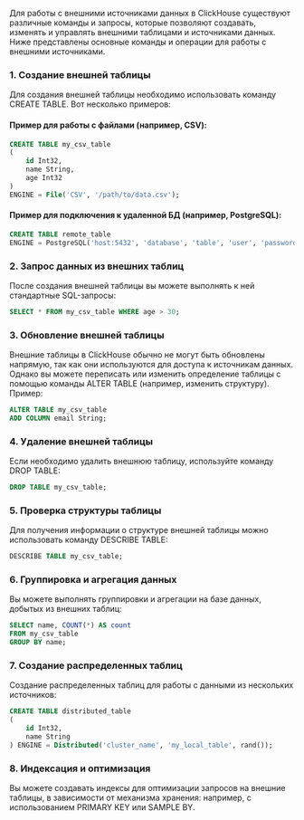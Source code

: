 Для работы с внешними источниками данных в ClickHouse существуют различные команды и запросы, которые позволяют создавать, изменять и управлять внешними таблицами и источниками данных. Ниже представлены основные команды и операции для работы с внешними источниками.

### 1. Создание внешней таблицы

Для создания внешней таблицы необходимо использовать команду CREATE TABLE. Вот несколько примеров:

#### Пример для работы с файлами (например, CSV):
```sql
CREATE TABLE my_csv_table
(
    id Int32,
    name String,
    age Int32
)
ENGINE = File('CSV', '/path/to/data.csv');
```

#### Пример для подключения к удаленной БД (например, PostgreSQL):
```sql
CREATE TABLE remote_table
ENGINE = PostgreSQL('host:5432', 'database', 'table', 'user', 'password');
```

### 2. Запрос данных из внешних таблиц

После создания внешней таблицы вы можете выполнять к ней стандартные SQL-запросы:
```sql
SELECT * FROM my_csv_table WHERE age > 30;
```

### 3. Обновление внешней таблицы

Внешние таблицы в ClickHouse обычно не могут быть обновлены напрямую, так как они используются для доступа к источникам данных.
Однако вы можете переписать или изменить определение таблицы с помощью команды ALTER TABLE (например, изменить структуру). Пример:
```sql
ALTER TABLE my_csv_table
ADD COLUMN email String;
```

### 4. Удаление внешней таблицы

Если необходимо удалить внешнюю таблицу, используйте команду DROP TABLE:
```sql
DROP TABLE my_csv_table;
```

### 5. Проверка структуры таблицы

Для получения информации о структуре внешней таблицы можно использовать команду DESCRIBE TABLE:
```sql
DESCRIBE TABLE my_csv_table;
```

### 6. Группировка и агрегация данных

Вы можете выполнять группировки и агрегации на базе данных, добытых из внешних таблиц:
```sql
SELECT name, COUNT(*) AS count
FROM my_csv_table
GROUP BY name;
```

### 7. Создание распределенных таблиц

Создание распределенных таблиц для работы с данными из нескольких источников:
```sql
CREATE TABLE distributed_table
(
    id Int32,
    name String
) ENGINE = Distributed('cluster_name', 'my_local_table', rand());
```

### 8. Индексация и оптимизация

Вы можете создавать индексы для оптимизации запросов на внешние таблицы, в зависимости от механизма хранения: например, с использованием PRIMARY KEY или SAMPLE BY.

